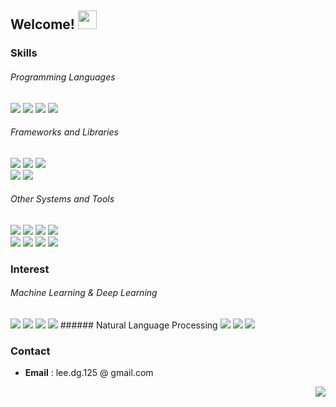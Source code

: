 ## Welcome! <img src="https://camo.githubusercontent.com/e8e7b06ecf583bc040eb60e44eb5b8e0ecc5421320a92929ce21522dbc34c891/68747470733a2f2f6d656469612e67697068792e636f6d2f6d656469612f6876524a434c467a6361737252346961377a2f67697068792e676966" height=30/>

### Skills
###### Programming Languages
<a href="https://github.com/oneonlee/Python" target="_blank"><img src="https://img.shields.io/badge/-Python-000000?style=flat&logo=Python"/></a>
<a href="https://github.com/oneonlee/Computer-Science/tree/main/1.%20OOP" target="_blank"><img src="https://img.shields.io/badge/-C++-000000?style=flat&logo=C%2B%2B"/></a>
<img src="https://img.shields.io/badge/-C-000000?style=flat&logo=C"/>
<a href="https://sapphire-duchess-70c.notion.site/9241d8b531d44f06aea609dcb05893c1?v=6a90fa6c830f4aa3bbc4aedd5ddb7a82" target="_blank"><img src="https://img.shields.io/badge/-JavaScript-000000?style=flat&logo=JavaScript"/></a>
###### Frameworks and Libraries
<a href="https://github.com/oneonlee/PyTorch-tutorial" target="_blank"><img src="https://img.shields.io/badge/-PyTorch-000000?style=flat&logo=PyTorch"/></a>
<img src="https://img.shields.io/badge/-Keras-000000?style=flat&logo=Keras"/>
<img src="https://img.shields.io/badge/-Tensorflow-000000?style=flat&logo=Tensorflow"/>
<br>
<a href="https://konlpy.org/en/latest/" target="_blank"><img src="https://img.shields.io/badge/-KoNLPy-000000?style=flat"/></a>
<a href="https://github.com/oneonlee/OpenCV-Python" target="_blank"><img src="https://img.shields.io/badge/-OpenCV-000000?style=flat&logo=OpenCV"/></a>
###### Other Systems and Tools
<a href="https://github.com/oneonlee/Computer-Science/tree/main/4.%20Database%20System" target="_blank"><img src="https://img.shields.io/badge/-MySQL-000000?style=flat&logo=MySQL&logoColor=white"/></a>
<img src="https://img.shields.io/badge/Git-black?style=flat-square&logo=Git&logoColor=red"/>
<a href="https://github.com/oneonlee/Computer-Science/tree/main/4.%20System%20Programming" target="_blank"><img src="https://img.shields.io/badge/-Linux-000000?style=flat&logo=Linux"/></a>
<img src="https://img.shields.io/badge/-Arudino-000000?style=flat&logo=Arduino"/>
<br>
<img src="https://img.shields.io/badge/Markdown-black?style=flat-square&logo=Markdown&logoColor=white"/>
<img src="https://img.shields.io/badge/-Jupyter-000000?style=flat&logo=Jupyter"/>
<img src="https://img.shields.io/badge/-Anaconda-000000?style=flat&logo=Anaconda"/>
<img src="https://img.shields.io/badge/LaTeX-black?style=flat-square&logo=Latex&logoColor=purple"/> 

### Interest
###### Machine Learning & Deep Learning
<img src="https://img.shields.io/badge/-Semi Supervised Learning-000000?style=flat"/>
<img src="https://img.shields.io/badge/-Model Optimization-000000?style=flat"/>
<img src="https://img.shields.io/badge/-Transformers based Models-000000?style=flat"/></a>
<img src="https://img.shields.io/badge/-Data Science-000000?style=flat"/></a>
###### Natural Language Processing
<img src="https://img.shields.io/badge/-Korean Text Processing-000000?style=flat"/></a>
<img src="https://img.shields.io/badge/-BERT-000000?style=flat"/></a>
<img src="https://img.shields.io/badge/-Keyphrase Extraction-000000?style=flat"/></a>
<!-- <img src="https://img.shields.io/badge/-Named Entity Recognition-000000?style=flat"/></a> -->

### Contact
- **Email** : lee.dg.125 @ gmail.com
<!-- - [Portfolio](https://sites.google.com/view/lee-dg/) -->
  
<div align=right>
  <a href="https://hits.seeyoufarm.com"><img src="https://hits.seeyoufarm.com/api/count/incr/badge.svg?url=https%3A%2F%2Fgithub.com%2Foneonlee%2Fhit-counter&count_bg=%231F367B&title_bg=%23000000&icon=&icon_color=%23E7E7E7&title=Today&edge_flat=false"/></a>
</div>
